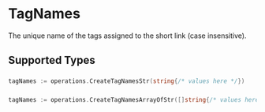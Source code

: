 # TagNames

The unique name of the tags assigned to the short link (case insensitive).


## Supported Types

### 

```go
tagNames := operations.CreateTagNamesStr(string{/* values here */})
```

### 

```go
tagNames := operations.CreateTagNamesArrayOfStr([]string{/* values here */})
```

